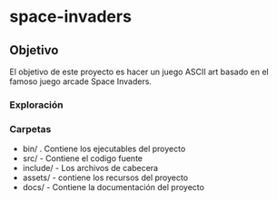 # space-invaders

## Objetivo
El objetivo de este proyecto es hacer un juego ASCII art basado en el famoso juego arcade Space Invaders.

### Exploración



### Carpetas
- bin/ . Contiene los ejecutables del proyecto
- src/ - Contiene el codigo fuente
- include/ - Los archivos de cabecera
- assets/ - contiene los recursos del proyecto
- docs/ - Contiene la documentación del proyecto